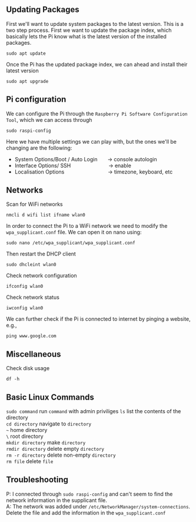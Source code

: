 ## Updating Packages
First we'll want to update system packages to the latest version. This is a two step process. First we want to update the package index, which basically lets the Pi know what is the latest version of the installed packages.
```
sudo apt update
```
Once the Pi has the updated package index, we can ahead and install their latest version
```
sudo apt upgrade
```


## Pi configuration
We can configure the Pi through the `Raspberry Pi Software Configuration Tool`, which we can access through
```
sudo raspi-config
```
Here we have multiple settings we can play with, but the ones we'll be changing are the following:
- System Options/Boot / Auto Login &nbsp;&nbsp;&nbsp;&nbsp;&nbsp; → console autologin
- Interface Options/ SSH &nbsp;&nbsp;&nbsp;&nbsp;&nbsp;&nbsp;&nbsp;&nbsp;&nbsp;&nbsp;&nbsp;&nbsp;&nbsp;&nbsp;&nbsp;&nbsp;&nbsp;&nbsp;&nbsp;&nbsp;&nbsp;&nbsp;&nbsp;&nbsp; → enable
- Localisation Options &nbsp;&nbsp;&nbsp;&nbsp;&nbsp;&nbsp;&nbsp;&nbsp;&nbsp;&nbsp;&nbsp;&nbsp;&nbsp;&nbsp;&nbsp;&nbsp;&nbsp;&nbsp;&nbsp;&nbsp;&nbsp;&nbsp;&nbsp;&nbsp;&nbsp;&nbsp;&nbsp;&nbsp; → timezone, keyboard, etc


## Networks
Scan for WiFi networks
```
nmcli d wifi list ifname wlan0
```

In order to connect the Pi to a WiFi network we need to modify the `wpa_supplicant.conf` file. We can open it on nano using:
```
sudo nano /etc/wpa_supplicant/wpa_supplicant.conf
```

Then restart the DHCP client
```
sudo dhcleint wlan0
```

Check network configuration
```
ifconfig wlan0
```

Check network status
```
iwconfig wlan0
```

We can further check if the Pi is connected to internet by pinging a website, e.g.,
```
ping www.google.com
```

## Miscellaneous
Check disk usage
```
df -h
```

## Basic Linux Commands

`sudo command` run `command` with admin priviliges
`ls` list the contents of the directory<br>
`cd directory` navigate to `directory`<br>
`~` home directory<br>
`\` root directory<br>
`mkdir directory` make `directory`<br>
`rmdir directory` delete empty `directory`<br>
`rm -r directory` delete non-empty `directory`<br>
`rm file` delete `file`<br>


## Troubleshooting
P: I connected through `sudo raspi-config` and can't seem to find the network information in the supplicant file.<br>
A: The network was added under `/etc/NetworkManager/system-connections`. Delete the file and add the information in the `wpa_supplicant.conf`
